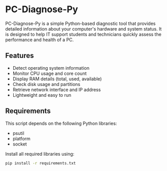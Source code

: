# PC-Diagnose-Py

PC-Diagnose-Py is a simple Python-based diagnostic tool that provides detailed information about your computer's hardware and system status. It is designed to help IT support students and technicians quickly assess the performance and health of a PC.

## Features

- Detect operating system information
- Monitor CPU usage and core count
- Display RAM details (total, used, available)
- Check disk usage and partitions
- Retrieve network interface and IP address
- Lightweight and easy to run

## Requirements

This script depends on the following Python libraries:

- psutil
- platform
- socket

Install all required libraries using:

```bash
pip install -r requirements.txt
